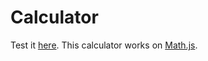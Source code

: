 # Calculator

Test it [here](https://silent-tempest.github.io/calculator/).
This calculator works on [Math.js](http://mathjs.org).
